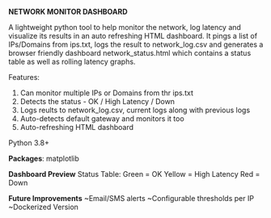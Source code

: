 **NETWORK MONITOR DASHBOARD**

A lightweight python tool to help monitor the network, log latency and visualize its results in an auto refreshing HTML dashboard.
It pings a list of IPs/Domains from ips.txt, logs the result to network_log.csv and generates a browser friendly dashboard network_status.html which contains a status table as well as rolling latency graphs.

Features:
1. Can monitor multiple IPs or Domains from thr ips.txt
2. Detects the status - OK / High Latency / Down
3. Logs reults to network_log.csv, current logs along with previous logs
4. Auto-detects default gateway and monitors it too
5. Auto-refreshing HTML dashboard

Python 3.8+

**Packages**: matplotlib

**Dashboard Preview**
Status Table:
Green = OK
Yellow = High Latency
Red = Down

**Future Improvements**
~Email/SMS alerts
~Configurable thresholds per IP
~Dockerized Version
